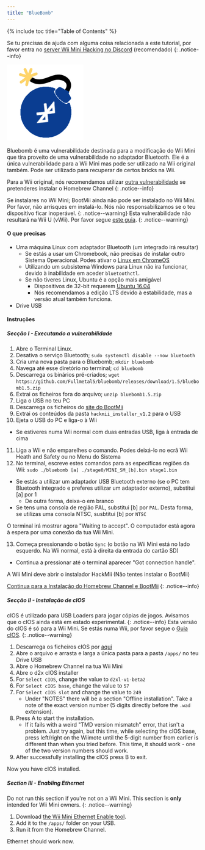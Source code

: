 ```yaml
---
title: "BlueBomb"
---
```


{% include toc title="Table of Contents" %}

Se tu precisas de ajuda com alguma coisa relacionada a este tutorial, por favor entra no [server Wii Mini Hacking no Discord](https://discord.gg/6ryxnkS) (recomendado)
{: .notice--info}

![BlueBomb](/images/bluebomb.png)

Bluebomb é uma vulnerabilidade destinada para a modificação do Wii Mini que tira proveito de uma vulnerabilidade no adaptador Bluetooth. Ele é a única vulnerabilidade para a Wii Mini mas pode ser utilizado na Wii original também. Pode ser utilizado para recuperar de certos bricks na Wii.

Para a Wii original, nós recomendamos utilizar [outra vulnerabilidade](/get-started) se pretenderes instalar o Homebrew Channel
{: .notice--info}

Se instalares no Wii Mini; BootMii ainda não pode ser instalado no Wii Mini. Por favor, não arrisques em instalá-lo. Nós não responsabilizamos se o teu dispositivo ficar inoperável.
{: .notice--warning}
Esta vulnerabilidade não resultará na Wii U (vWii). Por favor segue [este guia](https://wiiuguide.xyz/#/vwii/).
{: .notice--warning}

#### O que precisas
- Uma máquina Linux com adaptador Bluetooth (um integrado irá resultar)
  - Se estás a usar um Chromebook, não precisas de instalar outro Sistema Operacional. Podes ativar o [Linux em ChromeOS](https://support.google.com/chromebook/answer/9145439?hl=en)
  - Utilizando um subsistema Windows para Linux não ira funcionar, devido à inabilidade em aceder `bluetoothctl`.
  - Se não tiveres Linux, Ubuntu é a opção mais amigável
    - Dispositivos de 32-bit requerem [Ubuntu 16.04](http://releases.ubuntu.com/16.04/)
    - Nós recomendamos a edição LTS devido à estabilidade, mas a versão atual também funciona.
- Drive USB

#### Instruções
##### Secção I - Executando a vulnerabilidade
1. Abre o Terminal Linux.
2. Desativa o serviço Bluetooth; `sudo systemctl disable --now bluetooth`
3. Cria uma nova pasta para o Bluebomb; `mkdir bluebomb`
4. Navega até esse diretório no terminal; `cd bluebomb`
5. Descarrega os binários pré-criados; `wget https://github.com/Fullmetal5/bluebomb/releases/download/1.5/bluebomb1.5.zip`
6. Extrai os ficheiros fora do arquivo; `unzip bluebomb1.5.zip`
7. Liga o USB no teu PC
8. Descarrega os ficheiros do [site do BootMii](https://bootmii.org/download/)
9. Extrai os conteúdos da pasta `hackmii_installer_v1.2` para o USB
10. Ejeta o USB do PC e liga-o à Wii
   - Se estiveres numa Wii normal com duas entradas USB, liga à entrada de cima
11. Liga a Wii e não emparelhes o comando. Podes deixá-lo no ecrã Wii Heath and Safety ou no Menu do Sistema
12. No terminal, escreve estes comandos para as específicas regiões da Wii: `sudo ./bluebomb [a] ./stage0/MINI_SM_[b].bin stage1.bin`
  - Se estás a utilizar um adaptador USB Bluetooth externo (se o PC tem Bluetooth integrado e preferes utilizar um adaptador externo), substitui [a] por 1
    - De outra forma, deixa-o em branco
  - Se tens uma consola de região PAL, substitui [b] por `PAL`. Desta forma, se utilizas uma consola NTSC, susbtitui [b] por `NTSC`

O terminal irá mostrar agora "Waiting to accept". O computador está agora à espera por uma conexão da tua Wii Mini.

13. Começa pressionando o botão `Sync` (o botão na Wii Mini está no lado esquerdo. Na Wii normal, está à direita da entrada do cartão SD)
   - Continua a pressionar até o terminal aparecer "Got connection handle".

A Wii Mini deve abrir o instalador HackMii (Não tentes instalar o BootMii)

[Continua para a Instalação do Homebrew Channel e BootMii](hbc)
{: .notice--info}

##### Secção II - Instalação de cIOS
cIOS é utilizado para USB Loaders para jogar cópias de jogos. Avisamos que o cIOS ainda está em estado experimental.
{: .notice--info}
Esta versão do cIOS é só para a Wii Mini. Se estás numa Wii, por favor segue o [Guia cIOS](/cios).
{: .notice--warning}

1. Descarrega os ficheiros cIOS por [aqui](https://bluebomb.glitch.me/d2xl-cIOS/index.html)
2. Abre o arquivo e arrasta e larga a única pasta para a pasta `/apps/` no teu Drive USB
3. Abre o Homebrew Channel na tua Wii Mini
4. Abre o d2x cIOS installer
5. For `Select cIOS`, change the value to `d2xl-v1-beta2`
6. For `Select cIOS base`, change the value to `57`
7. For `Select cIOS slot` and change the value to `249`
   - Under "NOTES" there will be a section "Offline installation". Take a note of the exact version number (5 digits directly before the `.wad` extension).
8. Press A to start the installation.
   - If it fails with a weird "TMD version mismatch" error, that isn't a problem. Just try again, but this time, while selecting the cIOS base, press left/right on the Wiimote until the 5-digit number from earlier is different than when you tried before. This time, it should work - one of the two version numbers should work.
9. After successfully installing the cIOS press B to exit.

Now you have cIOS installed.

##### Section III - Enabling Ethernet

Do not run this section if you're not on a Wii Mini. This section is **only** intended for Wii Mini owners.
{: .notice--warning}

1. Download [the Wii Mini Ethernet Enable tool](/assets/files/Wii_Mini_Ethernet_Enable.zip).
2. Add it to the `/apps/` folder on your USB.
3. Run it from the Homebrew Channel.

Ethernet should work now.
